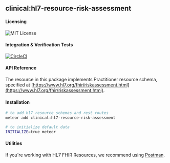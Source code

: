 ## clinical:hl7-resource-risk-assessment

#### Licensing  
![MIT License](https://img.shields.io/badge/license-MIT-blue.svg)


#### Integration & Verification Tests  
[![CircleCI](https://circleci.com/gh/clinical-meteor/hl7-resource-risk-assessment/tree/master.svg?style=svg)](https://circleci.com/gh/clinical-meteor/hl7-resource-risk-assessment/tree/master)


#### API Reference  
The resource in this package implements Practitioner resource schema, specified at [https://www.hl7.org/fhir/riskassessment.html](https://www.hl7.org/fhir/riskassessment.html). 


#### Installation  

````bash
# to add hl7 resource schemas and rest routes
meteor add clinical:hl7-resource-risk-assessment

# to initialize default data
INITIALIZE=true meteor
````


#### Utilities  

If you're working with HL7 FHIR Resources, we recommend using [Postman](https://chrome.google.com/webstore/detail/postman/fhbjgbiflinjbdggehcddcbncdddomop?hl=en).

